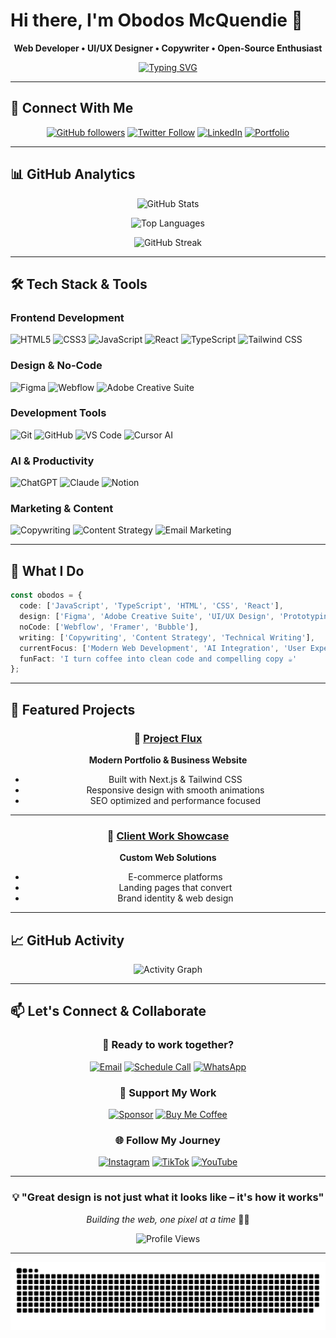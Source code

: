 # Hi there, I'm Obodos McQuendie 👋

<div align="center">
  
**Web Developer • UI/UX Designer • Copywriter • Open‑Source Enthusiast**

[![Typing SVG](https://readme-typing-svg.demolab.com?font=Fira+Code&size=22&duration=3000&pause=1000&color=61DAFB&background=00000000&center=true&vCenter=true&multiline=true&width=600&height=100&lines=Building+sleek%2C+responsive+websites;Writing+clean%2C+maintainable+code;Crafting+compelling+copy+that+converts;Designing+intuitive+user+experiences)](https://git.io/typing-svg)

</div>

---

## 🌟 Connect With Me

<div align="center">
  
[![GitHub followers](https://img.shields.io/github/followers/mcObd?label=Follow&style=for-the-badge&logo=github&logoColor=white&color=181717)](https://github.com/mcObd?tab=followers)
[![Twitter Follow](https://img.shields.io/twitter/follow/mcObd?label=Follow&style=for-the-badge&logo=x&logoColor=white&color=000000)](https://twitter.com/mcObd)
[![LinkedIn](https://img.shields.io/badge/LinkedIn-Connect-0077B5?style=for-the-badge&logo=linkedin&logoColor=white)](https://linkedin.com/in/mcquendie-obodos-9340a8353)
[![Portfolio](https://img.shields.io/badge/Portfolio-Visit_Site-FF6B6B?style=for-the-badge&logo=vercel&logoColor=white)](https://project-flux.vercel.app/)

</div>

---

## 📊 GitHub Analytics

<div align="center">
  
![GitHub Stats](https://github-readme-stats.vercel.app/api?username=mcObd&show_icons=true&theme=tokyonight&hide_border=true&bg_color=0D1117&title_color=61DAFB&icon_color=61DAFB&text_color=C9D1D9)

![Top Languages](https://github-readme-stats.vercel.app/api/top-langs/?username=mcObd&layout=compact&theme=tokyonight&hide_border=true&bg_color=0D1117&title_color=61DAFB&text_color=C9D1D9)

![GitHub Streak](https://github-readme-streak-stats.herokuapp.com/?user=mcObd&theme=tokyonight&hide_border=true&background=0D1117&stroke=61DAFB&ring=61DAFB&fire=FF6B6B&currStreakLabel=C9D1D9&sideLabels=C9D1D9&currStreakNum=61DAFB&sideNums=61DAFB)

</div>

---

## 🛠️ Tech Stack & Tools

### Frontend Development
![HTML5](https://img.shields.io/badge/HTML5-E34F26?style=for-the-badge&logo=html5&logoColor=white)
![CSS3](https://img.shields.io/badge/CSS3-1572B6?style=for-the-badge&logo=css3&logoColor=white)
![JavaScript](https://img.shields.io/badge/JavaScript-F7DF1E?style=for-the-badge&logo=javascript&logoColor=black)
![React](https://img.shields.io/badge/React-61DAFB?style=for-the-badge&logo=react&logoColor=black)
![TypeScript](https://img.shields.io/badge/TypeScript-3178C6?style=for-the-badge&logo=typescript&logoColor=white)
![Tailwind CSS](https://img.shields.io/badge/Tailwind_CSS-38B2AC?style=for-the-badge&logo=tailwind-css&logoColor=white)

### Design & No-Code
![Figma](https://img.shields.io/badge/Figma-F24E1E?style=for-the-badge&logo=figma&logoColor=white)
![Webflow](https://img.shields.io/badge/Webflow-4353FF?style=for-the-badge&logo=webflow&logoColor=white)
![Adobe Creative Suite](https://img.shields.io/badge/Adobe%20Creative%20Suite-FF0000?style=for-the-badge&logo=adobe&logoColor=white)

### Development Tools
![Git](https://img.shields.io/badge/Git-F05032?style=for-the-badge&logo=git&logoColor=white)
![GitHub](https://img.shields.io/badge/GitHub-181717?style=for-the-badge&logo=github&logoColor=white)
![VS Code](https://img.shields.io/badge/VS_Code-007ACC?style=for-the-badge&logo=visual-studio-code&logoColor=white)
![Cursor AI](https://img.shields.io/badge/Cursor_AI-000000?style=for-the-badge&logo=cursor&logoColor=white)

### AI & Productivity
![ChatGPT](https://img.shields.io/badge/ChatGPT-00A67E?style=for-the-badge&logo=openai&logoColor=white)
![Claude](https://img.shields.io/badge/Claude_AI-CC785C?style=for-the-badge&logo=anthropic&logoColor=white)
![Notion](https://img.shields.io/badge/Notion-000000?style=for-the-badge&logo=notion&logoColor=white)

### Marketing & Content
![Copywriting](https://img.shields.io/badge/Copywriting-FF6B6B?style=for-the-badge&logo=grammarly&logoColor=white)
![Content Strategy](https://img.shields.io/badge/Content_Strategy-4CAF50?style=for-the-badge&logo=google-analytics&logoColor=white)
![Email Marketing](https://img.shields.io/badge/Email_Marketing-EA4335?style=for-the-badge&logo=gmail&logoColor=white)

---

## 🎯 What I Do

```typescript
const obodos = {
  code: ['JavaScript', 'TypeScript', 'HTML', 'CSS', 'React'],
  design: ['Figma', 'Adobe Creative Suite', 'UI/UX Design', 'Prototyping'],
  noCode: ['Webflow', 'Framer', 'Bubble'],
  writing: ['Copywriting', 'Content Strategy', 'Technical Writing'],
  currentFocus: ['Modern Web Development', 'AI Integration', 'User Experience'],
  funFact: 'I turn coffee into clean code and compelling copy ☕'
};
```

---

## 🚀 Featured Projects

<div align="center">

### 🌟 [Project Flux](https://project-flux.vercel.app/)
**Modern Portfolio & Business Website**
- Built with Next.js & Tailwind CSS
- Responsive design with smooth animations
- SEO optimized and performance focused

---

### 💼 [Client Work Showcase](https://github.com/mcObd)
**Custom Web Solutions**
- E-commerce platforms
- Landing pages that convert
- Brand identity & web design

</div>

---

## 📈 GitHub Activity

<div align="center">

![Activity Graph](https://github-readme-activity-graph.vercel.app/graph?username=mcObd&bg_color=0D1117&color=61DAFB&line=61DAFB&point=FF6B6B&area=true&hide_border=true)

</div>

---

## 📫 Let's Connect & Collaborate

<div align="center">

### 🤝 **Ready to work together?**

[![Email](https://img.shields.io/badge/Email_Me-EA4335?style=for-the-badge&logo=gmail&logoColor=white)](mailto:mcquendie@gmail.com)
[![Schedule Call](https://img.shields.io/badge/Book_a_Call-4285F4?style=for-the-badge&logo=google-calendar&logoColor=white)](https://calendly.com/mcquendie)
[![WhatsApp](https://img.shields.io/badge/WhatsApp-25D366?style=for-the-badge&logo=whatsapp&logoColor=white)](https://wa.me/message/YOURWHATSAPPLINK)

### 💖 **Support My Work**

[![Sponsor](https://img.shields.io/badge/Sponsor_Me-FF69B4?style=for-the-badge&logo=githubsponsors&logoColor=white)](https://github.com/sponsors/mcObd)
[![Buy Me Coffee](https://img.shields.io/badge/Buy_Me_A_Coffee-FFDD00?style=for-the-badge&logo=buy-me-a-coffee&logoColor=black)](https://buymeacoffee.com/mcquendie)

### 🌐 **Follow My Journey**

[![Instagram](https://img.shields.io/badge/Instagram-E4405F?style=for-the-badge&logo=instagram&logoColor=white)](https://instagram.com/mcquendie)
[![TikTok](https://img.shields.io/badge/TikTok-000000?style=for-the-badge&logo=tiktok&logoColor=white)](https://tiktok.com/@mcquendie)
[![YouTube](https://img.shields.io/badge/YouTube-FF0000?style=for-the-badge&logo=youtube&logoColor=white)](https://youtube.com/@mcquendie)

</div>

---

<div align="center">

### 💡 **"Great design is not just what it looks like – it's how it works"** 

*Building the web, one pixel at a time* 🎨✨

![Profile Views](https://komarev.com/ghpvc/?username=mcObd&color=61DAFB&style=for-the-badge&label=Profile+Views)

</div>

---

<div align="center">
  <img src="https://raw.githubusercontent.com/platane/snk/output/github-contribution-grid-snake-dark.svg" alt="Snake animation" />
</div>